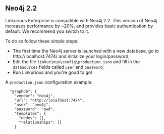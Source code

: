 ## Neo4j 2.2


Linkurious Enterprise is compatible with Neo4j 2.2. This version of Neo4j increases performance by ~20%, and provides basic authentication by default. We recommend you switch to it.

To do so follow these simple steps:

* The first time the Neo4j server is launched with a new database, go to http://localhost:7474/ and initialize your login/password;
* Edit the file ```linkurious\config\production.json``` and fill in the ```dataSources``` fields called ```user``` and ```password```;
* Run Linkurious and you're good to go!

A ```production.json``` configuration example:

      "graphdb": {
        "vendor": "neo4j",
        "url": "http://localhost:7474",
        "user": "neo4j",
        "password": "pwd",
        "templates": {
          "nodes": [],
          "relationships": []
        }